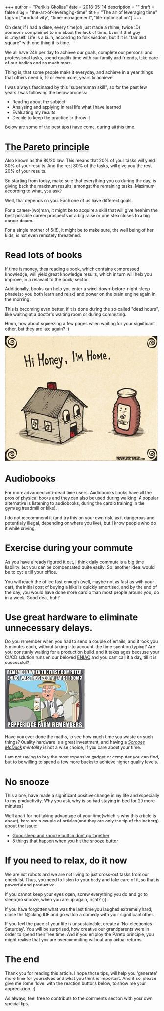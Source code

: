 +++
author = "Periklis Gkolias"
date = 2018-05-14
description = ""
draft = false
slug = "the-art-of-leveraging-time"
title = "The art of leveraging time"
tags = ["productivity", "time-management", "life-optimization"]
+++

Oh dear, if I had a dime, every time(oh just made a rhime, twice :D) someone complained to me about the lack of time. Even if that guy is...myself. Life is a bi..h, according to folk wisdom, but if it is "fair and square" with one thing it is time.

We all have 24h per day to achieve our goals, complete our personal and professional tasks, spend quality time with our family and friends, take care of our bodies and so much more.

Thing is, that some people make it everyday, and achieve in a year things that others need 5, 10 or even more, years to achieve.

I was always fascinated by this "superhuman skill", so for the past few years I was following the below process:
* Reading about the subject
* Analysing and applying in real life what I have learned
* Evaluating my results
* Decide to keep the practice or throw it

Below are some of the best tips I have come, during all this time.

# [The Pareto principle](https://en.wikipedia.org/wiki/Pareto_principle)
Also known as the 80/20 law. This means that 20% of your tasks will yield 80% of your results. And the rest 80% of the tasks, will give you the rest 20% of your results. 

So starting from today, make sure that everything you do during the day, is giving back the maximum results, amongst the remaining tasks. Maximum according to what, you ask? 

Well, that depends on you. Each one of us have different goals. 

For a career-(wo)man, it might be to acquire a skill that will give her/him the best possible career prospects or a big raise or one step closes to a big career dream. 

For a single mother of 5(!!), it might be to make sure, the well being of her kids, is not even remotely threatened.

# Read lots of books
If time is money, then reading a book, which contains compressed knowledge, will yield great knowledge results, which in turn will help you improve, in a relavant to the book, sector.

Additionally, books can help you enter a wind-down-before-night-sleep phase(so you both learn and relax) and power on the brain engine again in the morning.

This is becoming even better, if it is done during the so-called "dead hours", like waiting at a doctor's waiting room or during commuting.

Hmm, how about squeezing a few pages when waiting for your significant other, but they are late again? :)

![hnjOaDu](/img/2018/05/hnjOaDu.jpg)

# Audiobooks
For more advanced anti-dead time users. Audiobooks books have all the pros of physical books and they can also be used during walking. A popular alternative is listening to audiobooks, during the cardio training in the gym(eg treadmill or bike). 

I do not reccommend it (and try this on your own risk, as it dangerous and potentially illegal, depending on where you live), but I know people who do it while driving.

# Exercise during your commute
As you have already figured it out, I think daily commute is a big time liability, but you can be compensated quite easily. So, another idea, would be to cycle till your office.

You will reach the office fast enough (well, maybe not as fast as with your car), the initial cost of buying a bike is quickly amortised, and by the end of the day, you would have done more cardio than most people around you, do in a week. Good deal, huh?

# Use great hardware to eliminate unnecessary delays.
Do you remember when you had to send a couple of emails, and it took you 5 minutes each, without taking into account, the time spent on typing? Are you constanly waiting for a production build, and it takes ages because your CI/CD solution runs on our beloved [ENIAC](https://en.wikipedia.org/wiki/ENIAC) and you cant call it a day, till it is successful?

![eniac](/img/2018/05/eniac.jpeg)

Have you ever done the maths, to see how much time you waste on such things? Quality hardware is a great investment, and having a  *[Scrooge McDuck](http://disney.wikia.com/wiki/Scrooge_McDuck) mentality* is not a wise choice, if you care about your time.

I am not saying to buy the most expensive gadget or computer you can find, but to be willing to spend a few more bucks to achieve higher quality levels.

# No snooze
This alone, have made a significant positive change in my life and especially to my productivity. Why you ask, why is so bad staying in bed for 20 more minutes?

Well apart for not taking advantage of your time(which is why this article is about), here are a couple of articles(and they are only the tip of the iceberg) about the issue:
* [Good sleep and snooze button dont go together](https://www.independent.co.uk/life-style/health-and-families/snooze-button-better-sleep-alarm-bed-wake-up-neuroscientist-a7941961.html)
* [5 things that happen when you hit the snooze button](https://blog.sleepnumber.com/5-things-happen-hit-snooze-button/)


# If you need to relax, do it now

We are not robots and we are not living to just cross-out tasks from our checklist. Thus, you need to listen to your body and take care of it, so that is powerful and productive.

If you cannot keep your eyes open, screw everything you do and go to sleep(no snooze, when you are up again, right? :)).

If you have forgotten what was the last time you laughed extremely hard, close the f@cking IDE and go watch a comedy with your significant other.

If you feel the pace of your life is unsustainable, create a 'No-electronics-Saturday'. You will be surprised, how creative our grandparents were in order to spend their free time. And if you employ the Pareto principle, you might realise that you are overcommiting without any actual returns.

# The end
Thank you for reading this article. I hope those tips, will help you 'generate' more time for yourselves and what you think is important. And if so, please give me some 'love' with the reaction buttons below, to show me your appreciation. :)

As always, feel free to contribute to the comments section with your own special tips.